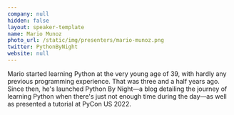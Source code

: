 ```yaml
---
company: null
hidden: false
layout: speaker-template
name: Mario Munoz
photo_url: /static/img/presenters/mario-munoz.png
twitter: PythonByNight
website: null
---
```


Mario started learning Python at the very young age of 39, with hardly any previous programming experience. That was three and a half years ago. Since then, he's launched Python By Night&mdash;a blog detailing the journey of learning Python when there's just not enough time during the day&mdash;as well as presented a tutorial at PyCon US 2022.
